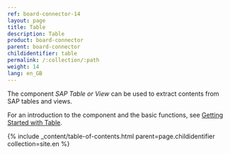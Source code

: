 ```yaml
---
ref: board-connector-14
layout: page
title: Table
description: Table
product: board-connector
parent: board-connector
childidentifier: table
permalink: /:collection/:path
weight: 14
lang: en_GB
---
```


The component *SAP Table or View* can be used to extract contents from SAP tables and views. <br>

For an introduction to the component and the basic functions, see [Getting Started with Table](./getting-started).   

{% include _content/table-of-contents.html parent=page.childidentifier collection=site.en %}
